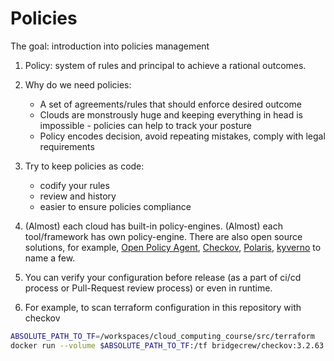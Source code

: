 # Policies

The goal: introduction into policies management

1. Policy: system of rules and principal to achieve a rational outcomes.

2. Why do we need policies:

    - A set of agreements/rules that should enforce desired outcome
    - Clouds are monstrously huge and keeping everything in head is impossible - policies can help to track your posture
    - Policy encodes decision, avoid repeating mistakes, comply with legal requirements

3. Try to keep policies as code:

    - codify your rules
    - review and history
    - easier to ensure policies compliance

4. (Almost) each cloud has built-in policy-engines. (Almost) each tool/framework has own policy-engine. There are also open source solutions, for example, [Open Policy Agent](https://www.openpolicyagent.org/), [Checkov](https://github.com/bridgecrewio/checkov), [Polaris](https://github.com/FairwindsOps/polaris), [kyverno](https://kyverno.io/) to name a few.

5. You can verify your configuration before release (as a part of ci/cd process or Pull-Request review process) or even in runtime.

6. For example, to scan terraform configuration in this repository with checkov

```sh
ABSOLUTE_PATH_TO_TF=/workspaces/cloud_computing_course/src/terraform
docker run --volume $ABSOLUTE_PATH_TO_TF:/tf bridgecrew/checkov:3.2.63 --quiet --compact --directory /tf
```
